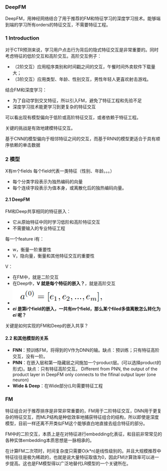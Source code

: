 ### DeepFM

DeepFM，用神经网络结合了用于推荐的FM和特征学习的深度学习技术。能够端到端的学习所有orders的特征交互，不需要特征工程。

### 1 Introduction

对于CTR预测来说，学习用户点击行为背后的隐式特征交互是非常重要的。同时考虑特征的低阶交互和高阶交互。高阶交互例子：

- （2阶交互）应用程序类别和时间戳之间的交互，午餐时间外卖软件下载量大；
- （3阶交互）应用类型、年龄、性别交互，男性年轻人更喜欢射击游戏。

结合FM和深度学习：

- 为了自动学到交叉特征，所以引入FM，避免了特征工程和先验不足
- 深度学习技术能更学习到更复杂的特征交互

 可以看出现有模型偏向于低阶或高阶特征交互，或者依赖于特征工程。

关键的挑战是有效地建模特征交互。

基于CNN的模型偏向于相邻特征之间的交互，而基于RNN的模型更适合于具有顺序依赖的单击数据

### 2 模型

X有m个fields 每个field代表一类特征（性别、年龄。。。） 

- 每个分类字段表示为独热编码的向量
- 每个连续字段表示为值本身，或离散化后的独热编码向量。

#### 2.1 DeepFM

FM和Deep共享相同的特征嵌入：

- 它从原始特征中同时学习低阶和高阶特征交互
- 不需要输入的专业特征工程

每一个feature i有：

- w，衡量一阶重要性
- V，隐向量，衡量和其他特征交互的重要性

V：

- 在FM中，就是二阶交互
- 在Deep中，**V 就是每个特征的嵌入？**，就是高阶交互
- ![image-20201125190137582](../images/image-20201125190137582.png)
- ***ei* 是第i个field的嵌入，一共有m个field，那么某个filed多值离散怎么转化为 *ei* 呢？**

关键是如何实现的FM和Deep的嵌入共享？

#### 2.2 和其他模型的关系

- **FNN**：预训练FM，将得到的V作为DNN的输。缺点：预训练；只有特征高阶交互，没有一阶。
- **PNN**：在嵌入层和第一隐藏层之间施加一个product层。(可以选择product的形式)。缺点：只有特征高阶交互。 Different from PNN, the output of the product layer in DeepFM only connects to the fifinal output layer (one neuron)
- **Wide & Deep**：在Wide部分(LR)需要特征工程



### FM

特征组合对于推荐排序是非常非常重要的，FM用于二阶特征交互，DNN用于更复杂的特征交互，而MLP结构是种低效率地捕获特征组合的结构，所以即使是深度模型，目前一样还离不开类似FM这个能够直白地直接去组合特征的部分。

FM中的二阶交互，本质上是在对特征进行embedding化表征，和目前非常常见的各种实体embedding本质思想是一脉相承的。

在计算FM二次项时，时间复杂度只需要O(k*n)是线性级别的。并且大规模推荐中特征往往是极为稀疏的，也就是说大量特征取值为0，因此FM计算效率可以进一步提高。这也是FM模型得以广泛地替代LR模型的一个关键所在。



